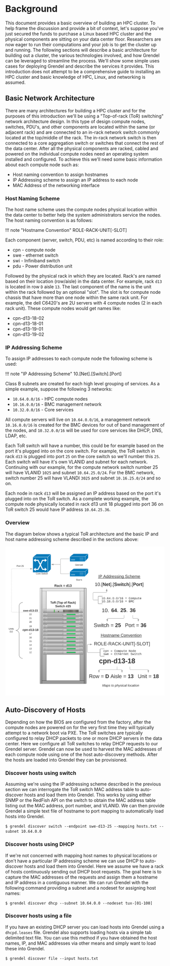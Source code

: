 # Background

This document provides a basic overview of building an HPC cluster. To help
frame the discussion and provide a bit of context, let's suppose you've just
secured the funds to purchase a Linux based HPC cluster and the physical
components are sitting on your data center floor. Researchers are now eager to
run their computations and your job is to get the cluster up and running. The
following sections will describe a basic architecture for building out a
cluster, the various technologies involved, and how Grendel can be leveraged to
streamline the process. We'll show some simple uses cases for deploying Grendel
and describe the services it provides. This introduction does not attempt to be
a comprehensive guide to installing an HPC cluster and basic knowledge of HPC,
Linux, and networking is assumed. 

## Basic Network Architecture

There are many architectures for building a HPC cluster and for the purposes of
this introduction we'll be using a "Top-of-rack (ToR) switching" network
architecture design. In this type of design compute nodes, switches, PDU's, and
other components are located within the same (or adjacent rack) and are
connected to an in-rack network switch commonly located at the top/middle of
the rack. The in-rack network switch is then connected to a core aggregation
switch or switches that connect the rest of the data center. After all the
physical components are racked, cabled and powered on the individual compute
nodes need an operating system installed and configured. To achieve this
we'll need some basic information about each compute node such as:

- Host naming convention to assign hostnames
- IP Addressing scheme to assign an IP address to each node
- MAC Address of the networking interface

### Host Naming Scheme 

The host name scheme uses the compute nodes physical location within the data
center to better help the system administrators service the nodes. The host
naming convention is as follows:

!!! note "Hostname Convention"
    ROLE-RACK-UNIT[-SLOT]

Each component (server, switch, PDU, etc) is named according to their role:

- cpn - compute node
- swe - ethernet switch
- swi - Infiniband switch
- pdu - Power distribution unit

Followed by the physical rack in which they are located. Rack's are named based
on their location (row/aisle) in the data center. For example, rack `d13` is
located in row `D` aisle `13`. The last component of the name is the unit
within the rack followed by an optional "slot". The slot is for compute node
chassis that have more than one node within the same rack unit. For example,
the dell C6420's are 2U servers with 4 compute nodes (2 in each rack unit).
These compute nodes would get names like:

- cpn-d13-18-02
- cpn-d13-18-01
- cpn-d13-19-01
- cpn-d13-19-02

### IP Addressing Scheme

To assign IP addresses to each compute node the following scheme is used:

!!! note "IP Addressing Scheme"
    10.[Net].[Switch].[Port]

Class B subnets are created for each high level grouping of services. As a
simple example, suppose the following 3 networks:

- `10.64.0.0/16`  - HPC compute nodes
- `10.16.0.0/16`  - BMC management network
- `10.32.0.0/16`  - Core services

All compute servers will live on `10.64.0.0/16`, a management network
`10.16.0.0/16` is created for the BMC devices for out of band management of the
nodes, and `10.32.0.0/16` will be used for core services like DHCP, DNS, LDAP,
etc.

Each ToR switch will have a number, this could be for example based on the port
it's plugged into on the core switch. For example, the ToR switch in rack `d13`
is plugged into port `25` on the core switch so we'll number this `25`. Each
switch will have it's own VLANID and subnet for each network. Continuing with
our example, for the compute network switch number 25 will have VLANID `1025`
and subnet `10.64.25.0/24`. For the BMC network, switch number 25 will have
VLANDI `3025` and subnet `10.16.25.0/24` and so on. 

Each node in rack `d13` will be assigned an IP address based on the port it's
plugged into on the ToR switch. As a complete working example, the compute node
physically located in rack d13 unit 18 plugged into port 36 on ToR switch 25
would have IP address `10.64.25.36`.

### Overview

The diagram below shows a typical ToR architecture and the basic IP and host name
addressing scheme described in the sections above:

![Diagram](images/tor.png)

## Auto-Discovery of Hosts

Depending on how the BIOS are configured from the factory, after the compute
nodes are powered on for the very first time they will typically attempt to a
network boot via PXE. The ToR switches are typically configured to relay DHCP
packets to one or more DHCP servers in the data center. Here we configure all
ToR switches to relay DHCP requests to our Grendel server. Grendel can now be
used to harvest the MAC addresses of each compute node using one of the host
auto-discovery methods. After the hosts are loaded into Grendel they can be
provisioned.

### Discover hosts using switch

Assuming we're using the IP addressing scheme described in the previous section
we can interrogate the ToR switch MAC address table to auto-discover hosts and
load them into Grendel. This works by using either SNMP or the RedFish API on
the switch to obtain the MAC address table listing out the MAC address, port
number, and VLANID. We can then provide Grendel a simple text file of hostname
to port mapping to automatically load hosts into Grendel.

```
$ grendel discover switch --endpoint swe-d13-25 --mapping hosts.txt --subnet 10.64.0.0
```

### Discover hosts using DHCP

If we're not concerned with mapping host names to physical locations or don't
have a particular IP addressing scheme we can use DHCP to auto-discover hosts
and load them into Grendel. Here we assume we have a rack of hosts continuously
sending out DHCP boot requests. The goal here is to capture the MAC addresses
of the requests and assign them a hostname and IP address in a contiguous
manner. We can run Grendel with the following command providing a subnet and a
nodeset for assigning host names:

```
$ grendel discover dhcp --subnet 10.64.0.0 --nodeset tux-[01-100]
```

### Discover hosts using a file

If you have an existing DHCP server you can load hosts into Grendel using a
`dhcpd.leases` file. Grendel also supports loading hosts via a simple tab
delimited text file. You can use this method if you have obtained the host
names, IP, and MAC addresses via other means and simply want to load these into
Grendel.

```
$ grendel discover file --input hosts.txt
```
